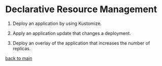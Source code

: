 # Declarative Resource Management 

1. Deploy an application by using Kustomize.

2. Apply an application update that changes a deployment.

3. Deploy an overlay of the application that increases the number of replicas.

  [back to main](./README.md) 